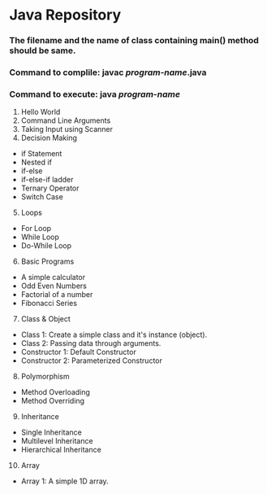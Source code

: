 # Java Repository

### The filename and the name of class containing main() method should be same.
### Command to complile: javac _program-name_.java
### Command to execute: java _program-name_

01. Hello World
02. Command Line Arguments
03. Taking Input using Scanner
04. Decision Making
   * if Statement
   * Nested if
   * if-else
   * if-else-if ladder
   * Ternary Operator
   * Switch Case
05. Loops
   * For Loop
   * While Loop
   * Do-While Loop
06. Basic Programs
   * A simple calculator
   * Odd Even Numbers
   * Factorial of a number
   * Fibonacci Series
07. Class & Object
   * Class 1: Create a simple class and it's instance (object).
   * Class 2: Passing data through arguments.
   * Constructor 1: Default Constructor
   * Constructor 2: Parameterized Constructor
08. Polymorphism
   * Method Overloading        
   * Method Overriding
09. Inheritance
   * Single Inheritance
   * Multilevel Inheritance
   * Hierarchical Inheritance
10. Array
   * Array 1: A simple 1D array.